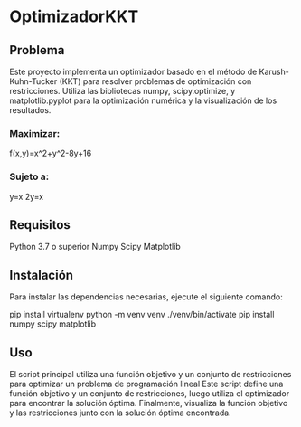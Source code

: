 # OptimizadorKKT

## Problema 
Este proyecto implementa un optimizador basado en el método de Karush-Kuhn-Tucker (KKT) para resolver problemas de optimización con restricciones. Utiliza las bibliotecas numpy, scipy.optimize, y matplotlib.pyplot para la optimización numérica y la visualización de los resultados.

### Maximizar:
f(x,y)=x^2+y^2-8y+16

### Sujeto a:
y=x
2y=x

## Requisitos
Python 3.7 o superior
Numpy
Scipy
Matplotlib
## Instalación
Para instalar las dependencias necesarias, ejecute el siguiente comando:

pip install virtualenv
python -m venv venv
./venv/bin/activate
pip install numpy scipy matplotlib

## Uso
El script principal utiliza una función objetivo y un conjunto de restricciones para optimizar un problema de programación lineal
Este script define una función objetivo y un conjunto de restricciones, luego utiliza el optimizador para encontrar la solución óptima. Finalmente, visualiza la función objetivo y las restricciones junto con la solución óptima encontrada.
